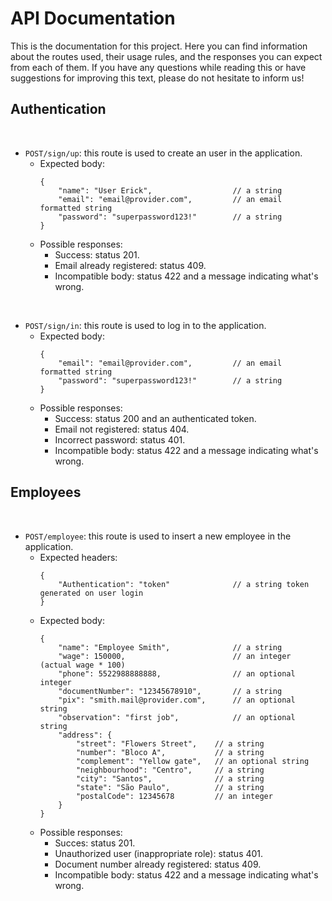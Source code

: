 
# API Documentation

 This is the documentation for this project. Here you can find information about the routes used, their usage rules, and the responses you can expect from each of them. If you have any questions while reading this or have suggestions for improving this text, please do not hesitate to inform us!

## Authentication
<br />

 - `POST/sign/up`: this route is used to create an user in the application.
	- Expected body:
		```
	    {
	    	"name": "User Erick",                  // a string
	    	"email": "email@provider.com",         // an email formatted string
	    	"password": "superpassword123!"        // a string
	    }
		```
	- Possible responses:
		- Success: status 201.
		- Email already registered: status 409.
		- Incompatible body: status 422 and a message indicating what's wrong.
<br />

 - `POST/sign/in`: this route is used to log in to the application.
	- Expected body:
		```
	    {
	    	"email": "email@provider.com",         // an email formatted string
	    	"password": "superpassword123!"        // a string
	    }
		```
	- Possible responses:
		- Success: status 200 and an authenticated token.
		- Email not registered: status 404.
		- Incorrect password: status 401.
		- Incompatible body: status 422 and a message indicating what's wrong.

## Employees
<br />

 - `POST/employee`: this route is used to insert a new employee in the application.
	- Expected headers:
		```
		{
			"Authentication": "token"              // a string token generated on user login
		}
		```
	- Expected body:
	 	```
		{
			"name": "Employee Smith",              // a string
			"wage": 150000,                        // an integer (actual wage * 100)
			"phone": 5522988888888,                // an optional integer
			"documentNumber": "12345678910",       // a string
			"pix": "smith.mail@provider.com",      // an optional string
			"observation": "first job",            // an optional string
			"address": {
				"street": "Flowers Street",    // a string
				"number": "Bloco A",           // a string
				"complement": "Yellow gate",   // an optional string
				"neighbourhood": "Centro",     // a string
				"city": "Santos",              // a string
				"state": "São Paulo",          // a string
				"postalCode": 12345678         // an integer
			}
		}
		```
	- Possible responses:
		- Succes: status 201.
		- Unauthorized user (inappropriate role): status 401.
		- Document number already registered: status 409.
		- Incompatible body: status 422 and a message indicating what's wrong.